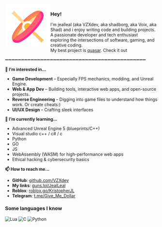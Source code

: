 <img align="left" src="https://raw.githubusercontent.com/VZXdev/VZXdev/refs/heads/main/Picsart_25-07-23_00-23-27-660(1).png">

### Hey!

I'm jealleal (aka VZXdev, aka shadborg, aka Voix, aka Shad) and i enjoy writing code and building projects.
A passionate developer and tech enthusiast exploring the intersections of software, gaming, and creative coding.  
My best project is [quasar](https://github.com/VZXdev/Qusar). Check it out

➖➖➖➖➖➖➖➖➖➖➖➖➖➖➖➖➖➖➖➖➖➖➖➖➖➖➖➖➖➖➖➖➖➖➖➖➖➖➖➖➖➖➖➖

**👀 I’m interested in...**  
- **Game Development** – Especially FPS mechanics, modding, and Unreal Engine.  
- **Web & App Dev** – Building tools, interactive web apps, and open-source projects.  
- **Reverse Engineering** – Digging into game files to understand how things work.  Or create cheats:)
- **UI/UX Design** – Crafting sleek interfaces  

**🌱 I’m currently learning...**  
- Advanced Unreal Engine 5 (blueprints/C++)
- Visual studio c++ / c# / c
- Python
- GO
- JS
- WebAssembly (WASM) for high-performance web apps  
- Ethical hacking & cybersecurity basics  

**📫 How to reach me...**  
- **GitHub**: [github.com/VZXdev](https://github.com/VZXdev)  
- **My links**: [guns.lol/JealLeal](https://guns.lol/JealLeal)  
- **Roblox**: [roblox.go/KristopherJL](https://www.roblox.com/users/189788555/profile)
- **Telegram**: [t.me/Give_Me_Dollar](https://www.t.me/Give_Me_Dollar)


### Some languages I know
![Lua](https://img.shields.io/badge/lua-%232C2D72.svg?style=for-the-badge&logo=lua&logoColor=white) ![C](https://img.shields.io/badge/c-%2300599C.svg?style=for-the-badge&logo=c&logoColor=white) ![Python](https://img.shields.io/badge/Python-%23121011.svg?style=for-the-badge&logo=python&logoColor=white)
